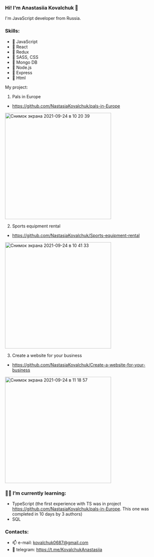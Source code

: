 ### Hi! I'm Anastasiia Kovalchuk 👋

I'm JavaScript developer from Russia.

### Skills:
- 🔹 JavaScript
- 🔸 React
- 🔹 Redux
- 🔸 SASS, CSS
- 🔹 Mongo DB
- 🔸 Node.js
- 🔹 Express
- 🔸 Html

My project:
1. Pals in Europe
- https://github.com/NastasiaKovalchuk/pals-in-Europe
<img width="350" alt="Снимок экрана 2021-09-24 в 10 20 39" src="https://user-images.githubusercontent.com/68367464/134634791-5d67ae5e-95f3-481f-bf68-be89910c886c.png">

2. Sports equipment rental
- https://github.com/NastasiaKovalchuk/Sports-equipment-rental
<img width="350" alt="Снимок экрана 2021-09-24 в 10 41 33" src="https://user-images.githubusercontent.com/68367464/134637467-9f200a55-8272-4ebb-ac00-07ec3d8fa30d.png">

3. Create a website for your business
- https://github.com/NastasiaKovalchuk/Create-a-website-for-your-business
<img width="350" alt="Снимок экрана 2021-09-24 в 11 18 57" src="https://user-images.githubusercontent.com/68367464/134642109-7d34c8d1-801c-4dfd-9237-bd918f9111cd.png">



### 👩‍💻 I’m currently learning:

- TypeScript (the first experience with TS was in project https://github.com/NastasiaKovalchuk/pals-in-Europe. This one was completed in 10 days by 3 authors)
- SQL


### Contacts:
- 📫 e-mail: kovalchuk0687@gmail.com
- 🔗 telegram: https://t.me/KovalchukAnastasiia



